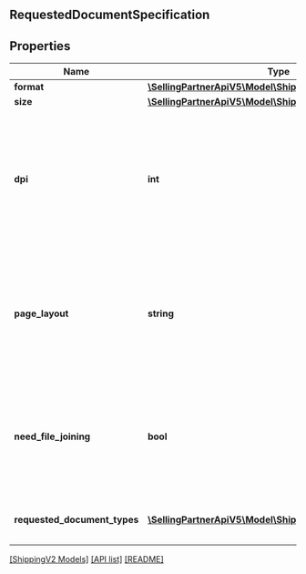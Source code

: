 ## RequestedDocumentSpecification

## Properties

Name | Type | Description | Notes
------------ | ------------- | ------------- | -------------
**format** | [**\SellingPartnerApiV5\Model\ShippingV2\DocumentFormat**](DocumentFormat.md) |  |
**size** | [**\SellingPartnerApiV5\Model\ShippingV2\DocumentSize**](DocumentSize.md) |  |
**dpi** | **int** | The dots per inch (DPI) value used in printing. This value represents a measure of the resolution of the document. | [optional]
**page_layout** | **string** | Indicates the position of the label on the paper. Should be the same value as returned in getRates response. | [optional]
**need_file_joining** | **bool** | When true, files should be stitched together. Otherwise, files should be returned separately. Defaults to false. |
**requested_document_types** | [**\SellingPartnerApiV5\Model\ShippingV2\DocumentType[]**](DocumentType.md) | A list of the document types requested. |

[[ShippingV2 Models]](../) [[API list]](../../Api) [[README]](../../../README.md)

